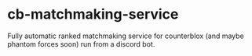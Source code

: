 # cb-matchmaking-service
Fully automatic ranked matchmaking service for counterblox (and maybe phantom forces soon) run from a discord bot.
